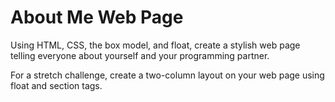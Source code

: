 # About Me Web Page
Using HTML, CSS, the box model, and float, create a stylish web page telling everyone about yourself and your programming partner.

For a stretch challenge, create a two-column layout on your web page using float and section tags.

